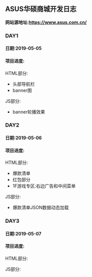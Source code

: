 ## ASUS华硕商城开发日志
**网站源地址:https://www.asus.com.cn/**
### DAY1
#### 日期:2019-05-05
#### 项目进度:
HTML部分:
- 头部导航栏
- banner图

JS部分:
- banner轮播效果

### DAY2
#### 日期:2019-05-06
#### 项目进度:
HTML部分:
- 爆款清单
- 红包部分
- 1F游戏专区:右边广告和中间菜单

JS部分:
- 爆款清单JSON数据动态加载


### DAY3
#### 日期:2019-05-07
#### 项目进度:
HTML部分:


JS部分:
